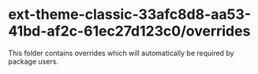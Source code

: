 # ext-theme-classic-33afc8d8-aa53-41bd-af2c-61ec27d123c0/overrides

This folder contains overrides which will automatically be required by package users.
